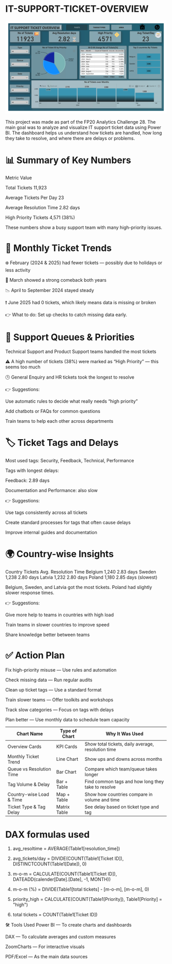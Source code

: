 # IT-SUPPORT-TICKET-OVERVIEW
![Alt text](https://github.com/KARTHIKDAKOJI/IT-SUPPORT-TICKET-OVERVIEW/blob/a96cbbbca0b42c0a83426158331c4b4517aabc2d/support_ticket_f20%20challenege_page-0001.jpg)


This project was made as part of the FP20 Analytics Challenge 28. The main goal was to analyze and visualize IT support ticket data using Power BI. The dashboard helps us understand how tickets are handled, how long they take to resolve, and where there are delays or problems.






# 📊 Summary of Key Numbers
Metric	Value

Total Tickets	11,923

Average Tickets Per Day	23

Average Resolution Time	2.82 days

High Priority Tickets	4,571 (38%)

These numbers show a busy support team with many high-priority issues.

# 📅 Monthly Ticket Trends
❄️ February (2024 & 2025) had fewer tickets — possibly due to holidays or less activity

💪 March showed a strong comeback both years

📉 April to September 2024 stayed steady

❗ June 2025 had 0 tickets, which likely means data is missing or broken

👉 What to do: Set up checks to catch missing data early.

# 📂 Support Queues & Priorities
Technical Support and Product Support teams handled the most tickets

⚠️ A high number of tickets (38%) were marked as “High Priority” — this seems too much

🕒 General Enquiry and HR tickets took the longest to resolve

👉 Suggestions:

Use automatic rules to decide what really needs “high priority”

Add chatbots or FAQs for common questions

Train teams to help each other across departments

# 🏷️ Ticket Tags and Delays
Most used tags: Security, Feedback, Technical, Performance

Tags with longest delays:

Feedback: 2.89 days

Documentation and Performance: also slow

👉 Suggestions:

Use tags consistently across all tickets

Create standard processes for tags that often cause delays

Improve internal guides and documentation

# 🌍 Country-wise Insights
Country	Tickets	Avg. Resolution Time
Belgium	1,240	2.83 days
Sweden	1,238	2.80 days
Latvia	1,232	2.80 days
Poland	1,180	2.85 days (slowest)

Belgium, Sweden, and Latvia got the most tickets. Poland had slightly slower response times.

👉 Suggestions:

Give more help to teams in countries with high load

Train teams in slower countries to improve speed

Share knowledge better between teams

# ✅ Action Plan
Fix high-priority misuse — Use rules and automation

Check missing data — Run regular audits

Clean up ticket tags — Use a standard format

Train slower teams — Offer toolkits and workshops

Track slow categories — Focus on tags with delays

Plan better — Use monthly data to schedule team capacity

| Chart Name               |  Type of Chart    |                  Why It Was Used                   |
| ------------------------ | ----------------- | -------------------------------------------------- |
| Overview Cards           | KPI Cards         | Show total tickets, daily average, resolution time |
| Monthly Ticket Trend     | Line Chart        | Show ups and downs across months                   |
| Queue vs Resolution Time | Bar Chart         | Compare which team/queue takes longer              |
| Tag Volume & Delay       | Bar + Table       | Find common tags and how long they take to resolve |
| Country-wise Load & Time | Map + Table       | Show how countries compare in volume and time      |
| Ticket Type & Tag Delay  | Matrix Table      | See delay based on ticket type and tag             |



# DAX formulas used
1. avg_resoltime = AVERAGE(Table1[resolution_time])

2. avg_tickets/day = DIVIDE(COUNT(Table1[Ticket ID]), DISTINCTCOUNT(Table1[Date]), 0)

3. m-o-m = CALCULATE(COUNT(Table1[Ticket ID]), DATEADD(calender[Date].[Date], -1, MONTH))

4. m-o-m (%) = DIVIDE(Table1[total tickets] - [m-o-m], [m-o-m], 0)

5. priority_high = CALCULATE(COUNT(Table1[Priority]), Table1[Priority] = "high")

6. total tickets = COUNT(Table1[Ticket ID])





🛠 Tools Used
Power BI — To create charts and dashboards

DAX — To calculate averages and custom measures

ZoomCharts — For interactive visuals

PDF/Excel — As the main data sources

